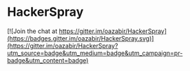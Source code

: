 ﻿# HackerSpray

[![Join the chat at https://gitter.im/oazabir/HackerSpray](https://badges.gitter.im/oazabir/HackerSpray.svg)](https://gitter.im/oazabir/HackerSpray?utm_source=badge&utm_medium=badge&utm_campaign=pr-badge&utm_content=badge)
